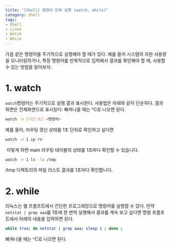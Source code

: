 ```yaml
---
title: "[Shell] 명령어 반복 실행 (watch, while)"
category: Shell
tags:
- Shell
- Linux
- Watch
- While
---
```


가끔 같은 명령어를 주기적으로 실행해야 할 때가 있다. 예를 들어 시스템의 자원 사용량을 모니터링하거나, 특정 명령어를 반복적으로 입력해서 결과를 확인해야 할 때, 사용할 수 있는 방법을 알아보자.

# 1. watch


```watch```명령어는 주기적으로 실행 결과 표시한다. 사용법은 아래와 같이 단순하다. 결과 화면은 전체화면으로 표시된다. 빠져나올 때는 ^C로 나오면 된다.
 
```bash
watch -n [시간:초] <명령어>
```
 
예를 들어, 라우팅 갱신 상태를 1초 단위로 확인하고 싶다면

```bash
watch -n 1 ip ro
```
​
 이렇게 하면 main 라우팅 테이블의 상태를 1초마다 확인할 수 있습니다.

```bash
watch -n 1 ls -la /tmp
```

 /tmp 디렉토리의 파일 리스트 결과를 1초마다 확인합니다.
​
# 2. while

리눅스는 쉘 프롬프트에서 간단한 프로그래밍으로 명령어를 실행할 수 있다. 만약 ```netstat | grep aaa```를 1초에 한 번씩 실행해서 결과를 계속 보고 싶다면 명령 프롬프트에서 아래의 내용을 입력하면 된다.

```bash
while true; do netstat | grep aaa; sleep 1 ; done ;
```

빠져나올 때는 ^C로 나오면 된다.
 